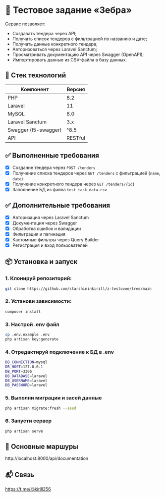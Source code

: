 # 🧾 Тестовое задание «Зебра»

Сервис позволяет:
- Создавать тендера через API;
- Получать список тендеров с фильтрацией по названию и дате;
- Получать данные конкретного тендера;
- Авторизоваться через Laravel Sanctum;
- Просматривать документацию API через Swagger (OpenAPI);
- Импортировать данные из CSV-файла в базу данных.

## 🔧 Стек технологий

| Компонент | Версия |
|----------|--------|
| PHP      | 8.2    |
| Laravel  | 11     |
| MySQL    | 8.0    |
| Laravel Sanctum | 3.x |
| Swagger (l5-swagger) | ^8.5 |
| API | RESTful |

## ✅ Выполненные требования

- [x] Создание тендера через `POST /tenders`
- [x] Получение списка тендеров через `GET /tenders` с фильтрацией (`name`, `date`)
- [x] Получение конкретного тендера через `GET /tenders/{id}`
- [x] Заполнение БД из файла `test_task_data.csv`

## ✅ Дополнительные требования

- [x] Авторизация через Laravel Sanctum
- [x] Документация через Swagger
- [x] Обработка ошибок и валидации
- [x] Фильтрация и пагинация
- [x] Кастомные фильтры через Query Builder
- [x] Регистрация и вход пользователей

## 📦 Установка и запуск

### 1. Клонируй репозиторий:

```bash
git clone https://github.com/starshininkirill/z-testovoe/tree/main
```

### 2. Установи зависимости:

```bash
composer install
```

### 3. Настрой .env файл

```bash
cp .env.example .env
php artisan key:generate
```

### 4. Отредактируй подключение к БД в .env

```bash
DB_CONNECTION=mysql
DB_HOST=127.0.0.1
DB_PORT=3306
DB_DATABASE=laravel
DB_USERNAME=laravel
DB_PASSWORD=laravel
```

### 5. Выполни миграции и засей данные

```bash
php artisan migrate:fresh --seed
```

### 6. Запусти сервер

```bash
php artisan serve
```

## 🔧 Основные маршуры

http://localhost:8000/api/documentation

## 📬 Связь

https://t.me/@kirill256
